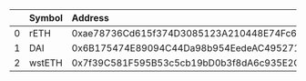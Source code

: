 |    | Symbol   | Address                                    |      Amount | Cowswap ID                                                                                                             |
|---:|:---------|:-------------------------------------------|------------:|:-----------------------------------------------------------------------------------------------------------------------|
|  0 | rETH     | 0xae78736Cd615f374D3085123A210448E74Fc6393 |    0.635088 | ['0xe2513a6592b139a84c58939b97126d12ac10285ab0252c5cbc7220064411671f7c68c42de679ffb0f16216154c996c354cf1161b645ece50'] |
|  1 | DAI      | 0x6B175474E89094C44Da98b954EedeAC495271d0F | 5020.42     | ['0x4846380b3a53e9ef9dd03f4cc4535fa4f9983bd206d6497109c6f5bbce44b0cf7c68c42de679ffb0f16216154c996c354cf1161b645ece52'] |
|  2 | wstETH   | 0x7f39C581F595B53c5cb19bD0b3f8dA6c935E2Ca0 |    1.30206  | ['0x788d184a44354bb3512bef2923835a379681b90355a6459ceac5a116de35c0497c68c42de679ffb0f16216154c996c354cf1161b645ece53'] |